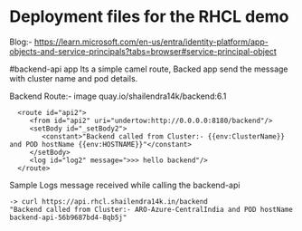 # Deployment files for the RHCL demo 
Blog:- https://learn.microsoft.com/en-us/entra/identity-platform/app-objects-and-service-principals?tabs=browser#service-principal-object

#backend-api app
Its a simple camel route, Backed app send the message with cluster name and pod details.


Backend Route:- image quay.io/shailendra14k/backend:6.1

```
  <route id="api2">
     <from id="api2" uri="undertow:http://0.0.0.0:8180/backend"/>
     <setBody id="_setBody2">
        <constant>"Backend called from Cluster:- {{env:ClusterName}} and POD hostName {{env:HOSTNAME}}"</constant>
     </setBody>
     <log id="log2" message=">>> hello backend"/>
  </route>
```

Sample Logs message received while calling the backend-api
~~~
-> curl https://api.rhcl.shailendra14k.in/backend
"Backend called from Cluster:- ARO-Azure-CentralIndia and POD hostName backend-api-56b9687bd4-8qb5j"
~~~
